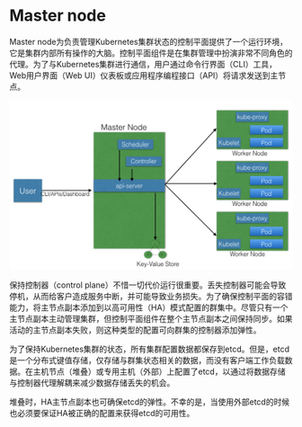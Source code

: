 # Master node

Master node为负责管理Kubernetes集群状态的控制平面提供了一个运行环境，它是集群内部所有操作的大脑。控制平面组件是在集群管理中扮演非常不同角色的代理。为了与Kubernetes集群进行通信，用户通过命令行界面（CLI）工具，Web用户界面（Web UI）仪表板或应用程序编程接口（API）将请求发送到主节点。

![Kubernetes Master node](../../../.gitbook/assets/image%20%2813%29.png)

保持控制器（control plane）不惜一切代价运行很重要。丢失控制器可能会导致停机，从而给客户造成服务中断，并可能导致业务损失。为了确保控制平面的容错能力，将主节点副本添加到以高可用性（HA）模式配置的群集中。尽管只有一个主节点副本主动管理集群，但控制平面组件在整个主节点副本之间保持同步。如果活动的主节点副本失败，则这种类型的配置可向群集的控制器添加弹性。

为了保持Kubernetes集群的状态，所有集群配置数据都保存到etcd。但是，etcd是一个分布式键值存储，仅存储与群集状态相关的数据，而没有客户端工作负载数据。在主机节点（堆叠）或专用主机（外部）上配置了etcd，以通过将数据存储与控制器代理解耦来减少数据存储丢失的机会。

堆叠时，HA主节点副本也可确保etcd的弹性。不幸的是，当使用外部etcd的时候也必须要保证HA被正确的配置来获得etcd的可用性。


